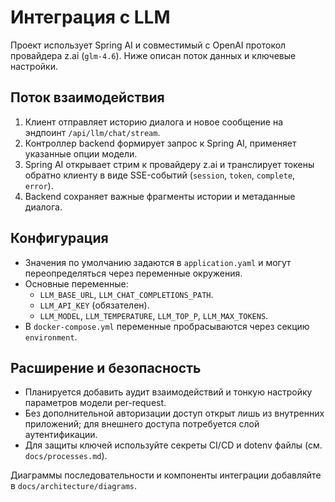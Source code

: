 # Интеграция с LLM

Проект использует Spring AI и совместимый с OpenAI протокол провайдера z.ai (`glm-4.6`). Ниже описан поток данных и ключевые настройки.

## Поток взаимодействия
1. Клиент отправляет историю диалога и новое сообщение на эндпоинт `/api/llm/chat/stream`.
2. Контроллер backend формирует запрос к Spring AI, применяет указанные опции модели.
3. Spring AI открывает стрим к провайдеру z.ai и транслирует токены обратно клиенту в виде SSE-событий (`session`, `token`, `complete`, `error`).
4. Backend сохраняет важные фрагменты истории и метаданные диалога.

## Конфигурация
- Значения по умолчанию задаются в `application.yaml` и могут переопределяться через переменные окружения.
- Основные переменные:
  - `LLM_BASE_URL`, `LLM_CHAT_COMPLETIONS_PATH`.
  - `LLM_API_KEY` (обязателен).
  - `LLM_MODEL`, `LLM_TEMPERATURE`, `LLM_TOP_P`, `LLM_MAX_TOKENS`.
- В `docker-compose.yml` переменные пробрасываются через секцию `environment`.

## Расширение и безопасность
- Планируется добавить аудит взаимодействий и тонкую настройку параметров модели per-request.
- Без дополнительной авторизации доступ открыт лишь из внутренних приложений; для внешнего доступа потребуется слой аутентификации.
- Для защиты ключей используйте секреты CI/CD и dotenv файлы (см. `docs/processes.md`).

Диаграммы последовательности и компоненты интеграции добавляйте в `docs/architecture/diagrams`.

